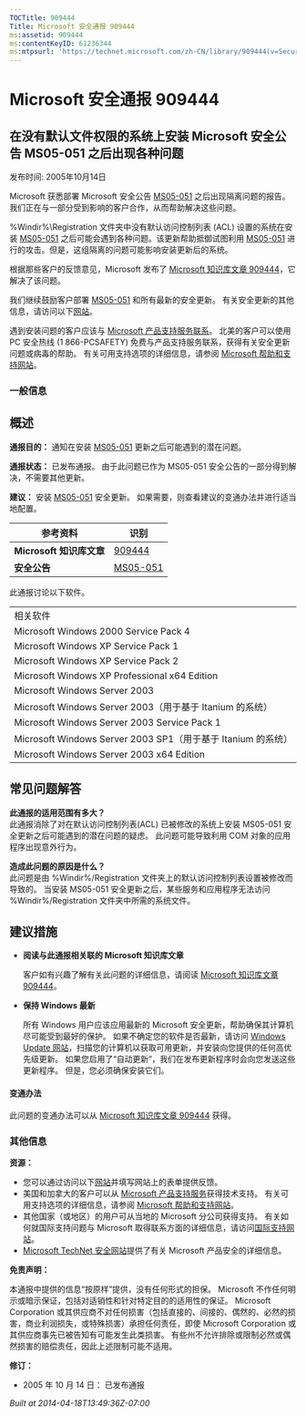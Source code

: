 ```yaml
---
TOCTitle: 909444
Title: Microsoft 安全通报 909444
ms:assetid: 909444
ms:contentKeyID: 61236344
ms:mtpsurl: 'https://technet.microsoft.com/zh-CN/library/909444(v=Security.10)'
---
```


Microsoft 安全通报 909444
=========================

在没有默认文件权限的系统上安装 Microsoft 安全公告 MS05-051 之后出现各种问题
---------------------------------------------------------------------------

发布时间: 2005年10月14日

Microsoft 获悉部署 Microsoft 安全公告 [MS05-051](http://technet.microsoft.com/security/bulletin/ms05-051) 之后出现隔离问题的报告。我们正在与一部分受到影响的客户合作，从而帮助解决这些问题。

%Windir%\\Registration 文件夹中没有默认访问控制列表 (ACL) 设置的系统在安装 [MS05-051](http://technet.microsoft.com/security/bulletin/ms05-051) 之后可能会遇到各种问题。该更新帮助抵御试图利用 [MS05-051](http://technet.microsoft.com/security/bulletin/ms05-051) 进行的攻击。但是，这组隔离的问题可能影响安装更新后的系统。

根据那些客户的反馈意见，Microsoft 发布了 [Microsoft 知识库文章 909444](http://support.microsoft.com/kb/909444)，它解决了该问题。

我们继续鼓励客户部署 [MS05-051](http://technet.microsoft.com/security/bulletin/ms05-051) 和所有最新的安全更新。 有关安全更新的其他信息，请访问以下[网站](http://www.microsoft.com/security/)。

遇到安装问题的客户应该与 [Microsoft 产品支持服务联系](http://go.microsoft.com/fwlink/?linkid=21131)。 北美的客户可以使用 PC 安全热线 (1 866-PCSAFETY) 免费与产品支持服务联系，获得有关安全更新问题或病毒的帮助。 有关可用支持选项的详细信息，请参阅 [Microsoft 帮助和支持网站](http://support.microsoft.com/default.aspx?ln=zh-cn)。

### 一般信息

概述
----


**通报目的：** 通知在安装 [MS05-051](http://technet.microsoft.com/security/bulletin/ms05-051) 更新之后可能遇到的潜在问题。

**通报状态：** 已发布通报。 由于此问题已作为 MS05-051 安全公告的一部分得到解决，不需要其他更新。

**建议：** 安装 [MS05-051](http://technet.microsoft.com/security/bulletin/ms05-051) 安全更新。 如果需要，则查看建议的变通办法并进行适当地配置。

| 参考资料                 | 识别                                                                |
|--------------------------|---------------------------------------------------------------------|
| **Microsoft 知识库文章** | [909444](http://support.microsoft.com/kb/909444)                    |
| **安全公告**             | [MS05-051](http://technet.microsoft.com/security/bulletin/ms05-051) |

此通报讨论以下软件。

|                                                              |
|--------------------------------------------------------------|
| 相关软件                                                     |
| Microsoft Windows 2000 Service Pack 4                        |
| Microsoft Windows XP Service Pack 1                          |
| Microsoft Windows XP Service Pack 2                          |
| Microsoft Windows XP Professional x64 Edition                |
| Microsoft Windows Server 2003                                |
| Microsoft Windows Server 2003（用于基于 Itanium 的系统）     |
| Microsoft Windows Server 2003 Service Pack 1                 |
| Microsoft Windows Server 2003 SP1（用于基于 Itanium 的系统） |
| Microsoft Windows Server 2003 x64 Edition                    |

常见问题解答
------------

**此通报的适用范围有多大？**  
此通报消除了对在默认访问控制列表(ACL) 已被修改的系统上安装 MS05-051 安全更新之后可能遇到的潜在问题的疑虑。 此问题可能导致利用 COM 对象的应用程序出现意外行为。

**造成此问题的原因是什么？**  
此问题是由 %Windir%/Registration 文件夹上的默认访问控制列表设置被修改而导致的。 当安装 MS05-051 安全更新之后，某些服务和应用程序无法访问 %Windir%/Registration 文件夹中所需的系统文件。

建议措施
--------


-   **阅读与此通报相关联的 Microsoft 知识库文章**

    客户如有兴趣了解有关此问题的详细信息，请阅读 [Microsoft 知识库文章 909444](http://support.microsoft.com/kb/909444)。

-   **保持 Windows 最新**

    所有 Windows 用户应该应用最新的 Microsoft 安全更新，帮助确保其计算机尽可能受到最好的保护。 如果不确定您的软件是否最新，请访问 [Windows Update 网站](http://windowsupdate.microsoft.com/)，扫描您的计算机以获取可用更新，并安装向您提供的任何高优先级更新。 如果您启用了“自动更新”，我们在发布更新程序时会向您发送这些更新程序。 但是，您必须确保安装它们。

#### 变通办法

此问题的变通办法可以从 [Microsoft 知识库文章 909444](http://support.microsoft.com/kb/909444) 获得。

### 其他信息

**资源：**

-   您可以通过访问以下[网站](https://support.microsoft.com/common/survey.aspx?scid=sw;en;1257&amp;showpage=1&amp;ws=technet&amp;sd=tech)并填写网站上的表单提供反馈。
-   美国和加拿大的客户可以从 [Microsoft 产品支持服务](http://go.microsoft.com/fwlink/?linkid=21131)获得技术支持。 有关可用支持选项的详细信息，请参阅 [Microsoft 帮助和支持网站](http://support.microsoft.com/default.aspx?ln=zh-cn)。
-   其他国家（或地区）的用户可从当地的 Microsoft 分公司获得支持。 有关如何就国际支持问题与 Microsoft 取得联系方面的详细信息，请访问[国际支持网站](http://go.microsoft.com/fwlink/?linkid=21155)。
-   [Microsoft TechNet 安全网站](http://go.microsoft.com/fwlink/?linkid=21132)提供了有关 Microsoft 产品安全的详细信息。

**免责声明：**

本通报中提供的信息“按原样”提供，没有任何形式的担保。 Microsoft 不作任何明示或暗示保证，包括对适销性和针对特定目的的适用性的保证。 Microsoft Corporation 或其供应商不对任何损害（包括直接的、间接的、偶然的、必然的损害，商业利润损失，或特殊损害）承担任何责任，即使 Microsoft Corporation 或其供应商事先已被告知有可能发生此类损害。 有些州不允许排除或限制必然或偶然损害的赔偿责任，因此上述限制可能不适用。

**修订：**

-   2005 年 10 月 14 日： 已发布通报

*Built at 2014-04-18T13:49:36Z-07:00*
